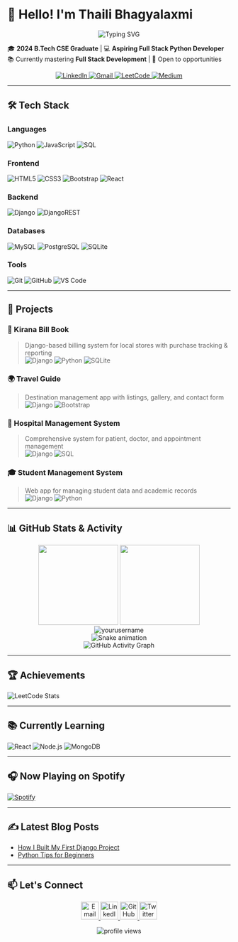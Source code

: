 # 👋 Hello! I'm Thaili Bhagyalaxmi 

<div align="center">
  <img src="https://readme-typing-svg.demolab.com?font=Fira+Code&pause=1000&color=22D3EE&center=true&vCenter=true&width=435&lines=Full+Stack+Python+Developer;Django+%7C+React+%7C+JavaScript;Always+Learning+New+Tech" alt="Typing SVG" />
</div>

🎓 **2024 B.Tech CSE Graduate** | 💻 **Aspiring Full Stack Python Developer**  
📚 Currently mastering **Full Stack Development** | 🚀 Open to opportunities

<p align="center">
  <a href="https://www.linkedin.com/in/yourprofile/">
    <img src="https://img.shields.io/badge/LinkedIn-0077B5?style=for-the-badge&logo=linkedin&logoColor=white" alt="LinkedIn"/>
  </a>
  <a href="mailto:thailibhagyalaxmi2187@gmail.com">
    <img src="https://img.shields.io/badge/Gmail-D14836?style=for-the-badge&logo=gmail&logoColor=white" alt="Gmail"/>
  </a>
  <a href="https://leetcode.com/yourprofile/">
    <img src="https://img.shields.io/badge/-LeetCode-FFA116?style=for-the-badge&logo=LeetCode&logoColor=black" alt="LeetCode"/>
  </a>
  <a href="https://medium.com/@yourprofile">
    <img src="https://img.shields.io/badge/Medium-12100E?style=for-the-badge&logo=medium&logoColor=white" alt="Medium"/>
  </a>
</p>

---

## 🛠️ Tech Stack

### Languages
![Python](https://img.shields.io/badge/python-3670A0?style=for-the-badge&logo=python&logoColor=ffdd54)
![JavaScript](https://img.shields.io/badge/javascript-%23323330.svg?style=for-the-badge&logo=javascript&logoColor=%23F7DF1E)
![SQL](https://img.shields.io/badge/SQL-005C84?style=for-the-badge&logo=mysql&logoColor=white)

### Frontend
![HTML5](https://img.shields.io/badge/html5-%23E34F26.svg?style=for-the-badge&logo=html5&logoColor=white)
![CSS3](https://img.shields.io/badge/css3-%231572B6.svg?style=for-the-badge&logo=css3&logoColor=white)
![Bootstrap](https://img.shields.io/badge/bootstrap-%23563D7C.svg?style=for-the-badge&logo=bootstrap&logoColor=white)
![React](https://img.shields.io/badge/react-%2320232a.svg?style=for-the-badge&logo=react&logoColor=%2361DAFB)

### Backend
![Django](https://img.shields.io/badge/django-%23092E20.svg?style=for-the-badge&logo=django&logoColor=white)
![DjangoREST](https://img.shields.io/badge/DJANGO-REST-ff1709?style=for-the-badge&logo=django&logoColor=white&color=ff1709&labelColor=gray)

### Databases
![MySQL](https://img.shields.io/badge/mysql-%2300f.svg?style=for-the-badge&logo=mysql&logoColor=white)
![PostgreSQL](https://img.shields.io/badge/postgresql-%23316192.svg?style=for-the-badge&logo=postgresql&logoColor=white)
![SQLite](https://img.shields.io/badge/sqlite-%2307405e.svg?style=for-the-badge&logo=sqlite&logoColor=white)

### Tools
![Git](https://img.shields.io/badge/git-%23F05033.svg?style=for-the-badge&logo=git&logoColor=white)
![GitHub](https://img.shields.io/badge/github-%23121011.svg?style=for-the-badge&logo=github&logoColor=white)
![VS Code](https://img.shields.io/badge/VS%20Code-0078d7.svg?style=for-the-badge&logo=visual-studio-code&logoColor=white)

---

## 🚀 Projects

### 🛒 Kirana Bill Book  
> Django-based billing system for local stores with purchase tracking & reporting  
> ![Django](https://img.shields.io/badge/-Django-092E20?style=flat&logo=django) ![Python](https://img.shields.io/badge/-Python-3776AB?style=flat&logo=python) ![SQLite](https://img.shields.io/badge/-SQLite-003B57?style=flat&logo=sqlite)

### 🌍 Travel Guide  
> Destination management app with listings, gallery, and contact form  
> ![Django](https://img.shields.io/badge/-Django-092E20?style=flat&logo=django) ![Bootstrap](https://img.shields.io/badge/-Bootstrap-563D7C?style=flat&logo=bootstrap)

### 🏥 Hospital Management System  
> Comprehensive system for patient, doctor, and appointment management  
> ![Django](https://img.shields.io/badge/-Django-092E20?style=flat&logo=django) ![SQL](https://img.shields.io/badge/-SQL-4479A1?style=flat&logo=mysql)

### 🎓 Student Management System  
> Web app for managing student data and academic records  
> ![Django](https://img.shields.io/badge/-Django-092E20?style=flat&logo=django) ![Python](https://img.shields.io/badge/-Python-3776AB?style=flat&logo=python)

---

## 📊 GitHub Stats & Activity

<div align="center">
  <img height="180em" src="https://github-readme-stats.vercel.app/api?username=yourusername&show_icons=true&theme=radical&include_all_commits=true&count_private=true"/>
  <img height="180em" src="https://github-readme-stats.vercel.app/api/top-langs/?username=yourusername&layout=compact&langs_count=8&theme=radical"/>
</div>

<div align="center">
  <img src="https://github-readme-streak-stats.herokuapp.com/?user=yourusername&theme=radical" alt="yourusername" />
</div>

<!-- Snake Game Contribution Graph -->
<div align="center">
  <img src="https://raw.githubusercontent.com/yourusername/yourusername/output/github-contribution-grid-snake.svg" alt="Snake animation" />
</div>

<!-- GitHub Activity Graph -->
<div align="center">
  <img src="https://activity-graph.herokuapp.com/graph?username=yourusername&theme=react-dark&hide_border=true&area=true" alt="GitHub Activity Graph" />
</div>

---

## 🏆 Achievements

![LeetCode Stats](https://leetcard.jacoblin.cool/yourusername?theme=dark&font=Abel)

---

## 📚 Currently Learning

![React](https://img.shields.io/badge/-React-61DAFB?style=for-the-badge&logo=react&logoColor=white)
![Node.js](https://img.shields.io/badge/-Node.js-339933?style=for-the-badge&logo=node.js&logoColor=white)
![MongoDB](https://img.shields.io/badge/-MongoDB-47A248?style=for-the-badge&logo=mongodb&logoColor=white)

---

## 🎧 Now Playing on Spotify

[![Spotify](https://spotify-readme-psi.vercel.app/api/spotify)](https://open.spotify.com/user/yourusername)

---

## ✍️ Latest Blog Posts

<!-- BLOG-POST-LIST:START -->
- [How I Built My First Django Project](https://medium.com/@yourusername/how-i-built-my-first-django-project)
- [Python Tips for Beginners](https://medium.com/@yourusername/python-tips-for-beginners)
<!-- BLOG-POST-LIST:END -->

---

## 📫 Let's Connect

<p align="center">
  <a href="mailto:thailibhagyalaxmi2187@gmail.com">
    <img src="https://img.icons8.com/color/48/000000/gmail-new.png" alt="Email" width="40"/>
  </a>
  <a href="https://www.linkedin.com/in/yourprofile/">
    <img src="https://img.icons8.com/color/48/000000/linkedin.png" alt="LinkedIn" width="40"/>
  </a>
  <a href="https://github.com/yourusername">
    <img src="https://img.icons8.com/fluent/48/000000/github.png" alt="GitHub" width="40"/>
  </a>
  <a href="https://twitter.com/yourhandle">
    <img src="https://img.icons8.com/color/48/000000/twitter--v1.png" alt="Twitter" width="40"/>
  </a>
</p>

<div align="center">
  <img src="https://komarev.com/ghpvc/?username=yourusername&label=Profile%20Views&color=blue&style=flat" alt="profile views" /> 
</div>
